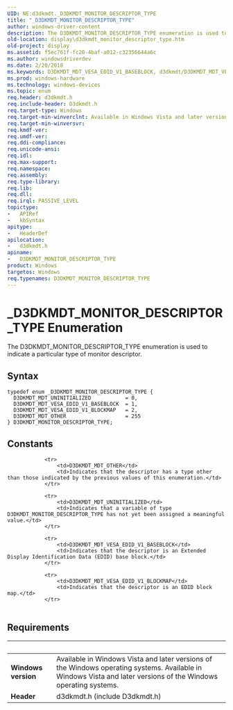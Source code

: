 ```yaml
---
UID: NE:d3dkmdt._D3DKMDT_MONITOR_DESCRIPTOR_TYPE
title: "_D3DKMDT_MONITOR_DESCRIPTOR_TYPE"
author: windows-driver-content
description: The D3DKMDT_MONITOR_DESCRIPTOR_TYPE enumeration is used to indicate a particular type of monitor descriptor.
old-location: display\d3dkmdt_monitor_descriptor_type.htm
old-project: display
ms.assetid: f5ec761f-fc20-4baf-a012-c32356644a6c
ms.author: windowsdriverdev
ms.date: 2/20/2018
ms.keywords: D3DKMDT_MDT_VESA_EDID_V1_BASEBLOCK, d3dkmdt/D3DKMDT_MDT_VESA_EDID_V1_BLOCKMAP, D3DKMDT_MONITOR_DESCRIPTOR_TYPE enumeration [Display Devices], display.d3dkmdt_monitor_descriptor_type, D3DKMDT_MONITOR_DESCRIPTOR_TYPE, _D3DKMDT_MONITOR_DESCRIPTOR_TYPE, DmEnums_9d9ed4df-33cf-403a-96dd-c0745426daf1.xml, D3DKMDT_MDT_UNINITIALIZED, d3dkmdt/D3DKMDT_MDT_UNINITIALIZED, D3DKMDT_MDT_OTHER, D3DKMDT_MDT_VESA_EDID_V1_BLOCKMAP, d3dkmdt/D3DKMDT_MDT_OTHER, d3dkmdt/D3DKMDT_MDT_VESA_EDID_V1_BASEBLOCK, d3dkmdt/D3DKMDT_MONITOR_DESCRIPTOR_TYPE
ms.prod: windows-hardware
ms.technology: windows-devices
ms.topic: enum
req.header: d3dkmdt.h
req.include-header: D3dkmdt.h
req.target-type: Windows
req.target-min-winverclnt: Available in Windows Vista and later versions of the Windows operating systems.
req.target-min-winversvr: 
req.kmdf-ver: 
req.umdf-ver: 
req.ddi-compliance: 
req.unicode-ansi: 
req.idl: 
req.max-support: 
req.namespace: 
req.assembly: 
req.type-library: 
req.lib: 
req.dll: 
req.irql: PASSIVE_LEVEL
topictype:
-	APIRef
-	kbSyntax
apitype:
-	HeaderDef
apilocation:
-	d3dkmdt.h
apiname:
-	D3DKMDT_MONITOR_DESCRIPTOR_TYPE
product: Windows
targetos: Windows
req.typenames: D3DKMDT_MONITOR_DESCRIPTOR_TYPE
---
```


# _D3DKMDT_MONITOR_DESCRIPTOR_TYPE Enumeration
The D3DKMDT_MONITOR_DESCRIPTOR_TYPE enumeration is used to indicate a particular type of monitor descriptor.

## Syntax
````
typedef enum _D3DKMDT_MONITOR_DESCRIPTOR_TYPE { 
  D3DKMDT_MDT_UNINITIALIZED           = 0,
  D3DKMDT_MDT_VESA_EDID_V1_BASEBLOCK  = 1,
  D3DKMDT_MDT_VESA_EDID_V1_BLOCKMAP   = 2,
  D3DKMDT_MDT_OTHER                   = 255
} D3DKMDT_MONITOR_DESCRIPTOR_TYPE;
````

## Constants

<table>
            
                <tr>
                    <td>D3DKMDT_MDT_OTHER</td>
                    <td>Indicates that the descriptor has a type other than those indicated by the previous values of this enumeration.</td>
                </tr>
            
                <tr>
                    <td>D3DKMDT_MDT_UNINITIALIZED</td>
                    <td>Indicates that a variable of type D3DKMDT_MONITOR_DESCRIPTOR_TYPE has not yet been assigned a meaningful value.</td>
                </tr>
            
                <tr>
                    <td>D3DKMDT_MDT_VESA_EDID_V1_BASEBLOCK</td>
                    <td>Indicates that the descriptor is an Extended Display Identification Data (EDID) base block.</td>
                </tr>
            
                <tr>
                    <td>D3DKMDT_MDT_VESA_EDID_V1_BLOCKMAP</td>
                    <td>Indicates that the descriptor is an EDID block map.</td>
                </tr>
</table>


## Requirements
| &nbsp; | &nbsp; |
| ---- |:---- |
| **Windows version** | Available in Windows Vista and later versions of the Windows operating systems. Available in Windows Vista and later versions of the Windows operating systems. |
| **Header** | d3dkmdt.h (include D3dkmdt.h) |